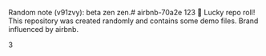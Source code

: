 
Random note (v91zvy): beta zen zen.﻿# airbnb-70a2e
123
🎲 Lucky repo roll!
This repository was created randomly and contains some demo files.
Brand influenced by airbnb.


3
